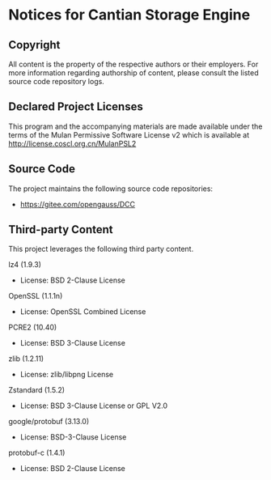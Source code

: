 # Notices for Cantian Storage Engine

## Copyright

All content is the property of the respective authors or their employers. For
more information regarding authorship of content, please consult the listed
source code repository logs.

## Declared Project Licenses

This program and the accompanying materials are made available under the terms
of the Mulan Permissive Software License v2 which is available at
http://license.coscl.org.cn/MulanPSL2

## Source Code

The project maintains the following source code repositories:

* https://gitee.com/opengauss/DCC

## Third-party Content

This project leverages the following third party content.

lz4 (1.9.3)

* License: BSD 2-Clause License

OpenSSL (1.1.1n)

* License: OpenSSL Combined License

PCRE2 (10.40)

* License: BSD 3-Clause License

zlib (1.2.11)

* License: zlib/libpng License

Zstandard (1.5.2)

* License: BSD 3-Clause License or GPL V2.0

google/protobuf (3.13.0)

* License: BSD-3-Clause License

protobuf-c (1.4.1)

* License: BSD 2-Clause License
